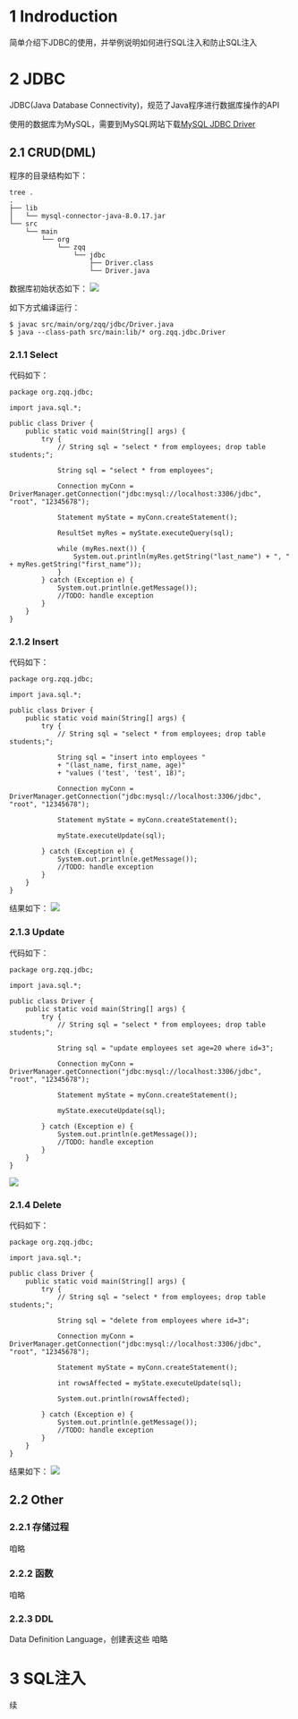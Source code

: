 # 1 Indroduction

简单介绍下JDBC的使用，并举例说明如何进行SQL注入和防止SQL注入

# 2 JDBC

JDBC(Java Database Connectivity)，规范了Java程序进行数据库操作的API

使用的数据库为MySQL，需要到MySQL网站下载[MySQL JDBC Driver](https://dev.mysql.com/downloads/connector/j/)

## 2.1 CRUD(DML)

程序的目录结构如下：
```
tree .
.
├── lib
│   └── mysql-connector-java-8.0.17.jar
└── src
    └── main
        └── org
            └── zqq
                └── jdbc
                    ├── Driver.class
                    └── Driver.java
```

数据库初始状态如下：
![](https://raw.githubusercontent.com/ZQQ1024/pictures/master/20190825185748.png)

如下方式编译运行：
```
$ javac src/main/org/zqq/jdbc/Driver.java
$ java --class-path src/main:lib/* org.zqq.jdbc.Driver
```

### 2.1.1 Select
代码如下：
```
package org.zqq.jdbc;

import java.sql.*;

public class Driver {
    public static void main(String[] args) {
        try {
            // String sql = "select * from employees; drop table students;";

            String sql = "select * from employees";

            Connection myConn = DriverManager.getConnection("jdbc:mysql://localhost:3306/jdbc", "root", "12345678");

            Statement myState = myConn.createStatement();

            ResultSet myRes = myState.executeQuery(sql);

            while (myRes.next()) {
                System.out.println(myRes.getString("last_name") + ", " + myRes.getString("first_name"));
            }
        } catch (Exception e) {
            System.out.println(e.getMessage());
            //TODO: handle exception
        }
    }
}
```

### 2.1.2 Insert
代码如下：
```
package org.zqq.jdbc;

import java.sql.*;

public class Driver {
    public static void main(String[] args) {
        try {
            // String sql = "select * from employees; drop table students;";

            String sql = "insert into employees "
            + "(last_name, first_name, age)"
            + "values ('test', 'test', 18)";

            Connection myConn = DriverManager.getConnection("jdbc:mysql://localhost:3306/jdbc", "root", "12345678");

            Statement myState = myConn.createStatement();

            myState.executeUpdate(sql);
            
        } catch (Exception e) {
            System.out.println(e.getMessage());
            //TODO: handle exception
        }
    }
}
```
结果如下：
![](https://raw.githubusercontent.com/ZQQ1024/pictures/master/20190825190757.png)

### 2.1.3 Update
代码如下：
```
package org.zqq.jdbc;

import java.sql.*;

public class Driver {
    public static void main(String[] args) {
        try {
            // String sql = "select * from employees; drop table students;";

            String sql = "update employees set age=20 where id=3";

            Connection myConn = DriverManager.getConnection("jdbc:mysql://localhost:3306/jdbc", "root", "12345678");

            Statement myState = myConn.createStatement();

            myState.executeUpdate(sql);

        } catch (Exception e) {
            System.out.println(e.getMessage());
            //TODO: handle exception
        }
    }
}
```
![](https://raw.githubusercontent.com/ZQQ1024/pictures/master/20190825230332.png)
 
### 2.1.4 Delete
代码如下：
```
package org.zqq.jdbc;

import java.sql.*;

public class Driver {
    public static void main(String[] args) {
        try {
            // String sql = "select * from employees; drop table students;";

            String sql = "delete from employees where id=3";

            Connection myConn = DriverManager.getConnection("jdbc:mysql://localhost:3306/jdbc", "root", "12345678");

            Statement myState = myConn.createStatement();

            int rowsAffected = myState.executeUpdate(sql);

            System.out.println(rowsAffected);

        } catch (Exception e) {
            System.out.println(e.getMessage());
            //TODO: handle exception
        }
    }
}
```
结果如下：
![](https://raw.githubusercontent.com/ZQQ1024/pictures/master/20190825232007.png)

## 2.2 Other
### 2.2.1 存储过程
咱略

### 2.2.2 函数
咱略

### 2.2.3 DDL
Data Definition Language，创建表这些
咱略

# 3 SQL注入
续

